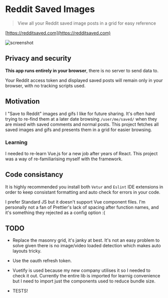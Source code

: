 # Reddit Saved Images

> View all your Reddit saved image posts in a grid for easy reference

[https://redditsaved.com](https://redditsaved.com)

![screenshot](https://cl.ly/dc97492b4661/Screenshot%202019-04-26%20at%2022.37.42.png)

## Privacy and security

**This app runs entirely in your browser**, there is no server to send data to.

Your Reddit access token and displayed saved posts will remain only in your browser, with no tracking scripts used.

## Motivation

I "Save to Reddit" images and gifs I like for future sharing. It's often hard trying to re-find them at a later date browsing `/user/me/saved/` when they are mixed with saved comments and normal posts. This project fetches all saved images and gifs and presents them in a grid for easier browsing.

### Learning

I needed to re-learn Vue.js for a new job after years of React. This project was a way of re-familiarising myself with the framework.

## Code consistancy

It is highly recommended you install both `Vetur` and `Eslint` IDE extensions in order to keep consistant formatting and auto check for errors in your code.

I prefer Standard JS but it doesn't support Vue component files. I'm personally not a fan of Prettier's lack of spacing after function names, and it's something they rejected as a config option :(

## TODO

- Replace the masonry grid, it's janky at best. It's not an easy problem to solve given there is no image/video loaded detection which makes auto layouts tricky.

- Use the oauth refresh token.

- Vuetify is used because my new company utilises it so I needed to check it out. Currently the entire lib is imported for learnig convenience but I need to import just the components used to reduce bundle size.

- TESTS!
